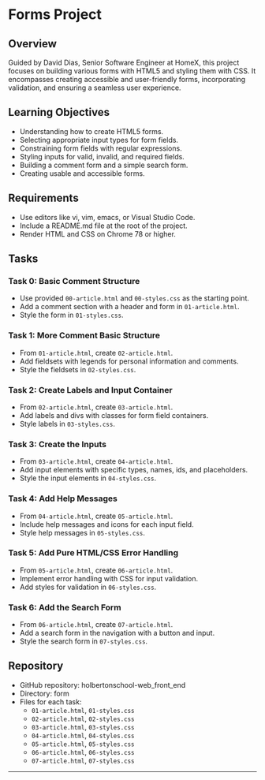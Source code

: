 # Forms Project

## Overview
Guided by David Dias, Senior Software Engineer at HomeX, this project focuses on building various forms with HTML5 and styling them with CSS. It encompasses creating accessible and user-friendly forms, incorporating validation, and ensuring a seamless user experience.

## Learning Objectives
- Understanding how to create HTML5 forms.
- Selecting appropriate input types for form fields.
- Constraining form fields with regular expressions.
- Styling inputs for valid, invalid, and required fields.
- Building a comment form and a simple search form.
- Creating usable and accessible forms.

## Requirements
- Use editors like vi, vim, emacs, or Visual Studio Code.
- Include a README.md file at the root of the project.
- Render HTML and CSS on Chrome 78 or higher.

## Tasks

### Task 0: Basic Comment Structure
- Use provided `00-article.html` and `00-styles.css` as the starting point.
- Add a comment section with a header and form in `01-article.html`.
- Style the form in `01-styles.css`.

### Task 1: More Comment Basic Structure
- From `01-article.html`, create `02-article.html`.
- Add fieldsets with legends for personal information and comments.
- Style the fieldsets in `02-styles.css`.

### Task 2: Create Labels and Input Container
- From `02-article.html`, create `03-article.html`.
- Add labels and divs with classes for form field containers.
- Style labels in `03-styles.css`.

### Task 3: Create the Inputs
- From `03-article.html`, create `04-article.html`.
- Add input elements with specific types, names, ids, and placeholders.
- Style the input elements in `04-styles.css`.

### Task 4: Add Help Messages
- From `04-article.html`, create `05-article.html`.
- Include help messages and icons for each input field.
- Style help messages in `05-styles.css`.

### Task 5: Add Pure HTML/CSS Error Handling
- From `05-article.html`, create `06-article.html`.
- Implement error handling with CSS for input validation.
- Add styles for validation in `06-styles.css`.

### Task 6: Add the Search Form
- From `06-article.html`, create `07-article.html`.
- Add a search form in the navigation with a button and input.
- Style the search form in `07-styles.css`.

## Repository
- GitHub repository: holbertonschool-web_front_end
- Directory: form
- Files for each task:
  - `01-article.html`, `01-styles.css`
  - `02-article.html`, `02-styles.css`
  - `03-article.html`, `03-styles.css`
  - `04-article.html`, `04-styles.css`
  - `05-article.html`, `05-styles.css`
  - `06-article.html`, `06-styles.css`
  - `07-article.html`, `07-styles.css`

---

